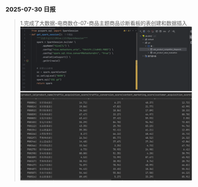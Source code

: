 ### 2025-07-30 日报
>1.完成了大数据-电商数仓-07-商品主题商品诊断看板的表创建和数据插入
![img_1.png](imgs/0730_01.png)
![img_1.png](imgs/0730_02.png)

